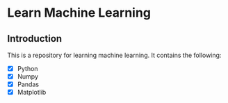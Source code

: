 # Learn Machine Learning
## Introduction
This is a repository for learning machine learning. It contains the following:
- [x] Python
- [x] Numpy
- [x] Pandas
- [x] Matplotlib
